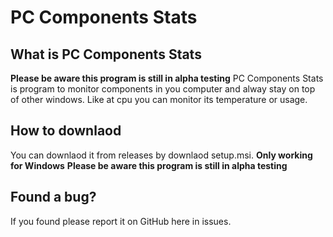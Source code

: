 # PC Components Stats
## What is PC Components Stats
**Please be aware this program is still in alpha testing**
PC Components Stats is program to monitor components in you computer and alway stay on top of other windows. Like at cpu you can monitor its temperature or usage.
## How to downlaod
You can downlaod it from releases by downlaod setup.msi. **Only working for Windows**
**Please be aware this program is still in alpha testing**
## Found a bug?
If you found please report it on GitHub here in issues.
